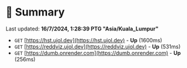# 📖 Summary
Last updated: **16/7/2024, 1:28:39 PTG "Asia/Kuala_Lumpur"**

- `GET` [https://hst.ujol.dev](https://hst.ujol.dev) - **Up** (1600ms)
- `GET` [https://reddviz.ujol.dev](https://reddviz.ujol.dev) - **Up** (531ms)
- `GET` [https://dumb.onrender.com](https://dumb.onrender.com) - **Up** (256ms)
